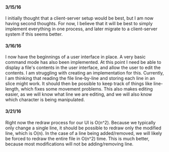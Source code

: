 #### 3/15/16
I initially thought that a client-server setup would be best, but I
am now having second thoughts. For now, I believe that it will be
best to simply implement everything in one process, and later migrate
to a client-server system if this seems better.

#### 3/16/16
I now have the beginnings of a user interface in place. A very basic
command mode has also been implemented. At this point I need be able
to display a file's contents in the user interface, and allow the user
to edit the contents. I am struggling with creating an implementation
for this. Currently, I am thinking that reading the file line-by-line
and storing each line in an slice might work. It should then be possible
to keep track of things like line-length, which fixes some movement
problems. This also makes editing easier, as we will know what line we
are editing, and we will also know which character is being manipulated.

#### 3/21/16
Right now the redraw process for our UI is O(n^2). Because we typically
only change a single line, it should be possible to redraw only the
modified line, which is O(n). In the case of a line being added/removed,
we will likely be forced to redraw the entire file in O(n^2) time. This
is much better, because most modifications will not be adding/removing
line.
